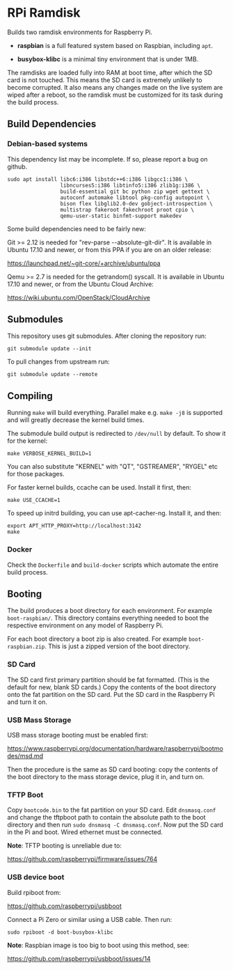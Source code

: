 # RPi Ramdisk

Builds two ramdisk environments for Raspberry Pi.

- **raspbian** is a full featured system based on Raspbian, including `apt`.

- **busybox-klibc** is a minimal tiny environment that is under 1MB.

The ramdisks are loaded fully into RAM at boot time, after which the SD card is
not touched. This means the SD card is extremely unlikely to become corrupted.
It also means any changes made on the live system are wiped after a reboot, so
the ramdisk must be customized for its task during the build process.


## Build Dependencies

### Debian-based systems

This dependency list may be incomplete. If so, please report a bug on github.

    sudo apt install libc6:i386 libstdc++6:i386 libgcc1:i386 \
                     libncurses5:i386 libtinfo5:i386 zlib1g:i386 \
                     build-essential git bc python zip wget gettext \
                     autoconf automake libtool pkg-config autopoint \
                     bison flex libglib2.0-dev gobject-introspection \
                     multistrap fakeroot fakechroot proot cpio \
                     qemu-user-static binfmt-support makedev

Some build dependencies need to be fairly new:

Git >= 2.12 is needed for "rev-parse --absolute-git-dir". It is available in
Ubuntu 17.10 and newer, or from this PPA if you are on an older release:

  https://launchpad.net/~git-core/+archive/ubuntu/ppa

Qemu >= 2.7 is needed for the getrandom() syscall. It is available in Ubuntu
17.10 and newer, or from the Ubuntu Cloud Archive:

  https://wiki.ubuntu.com/OpenStack/CloudArchive


## Submodules

This repository uses git submodules. After cloning the repository run:

    git submodule update --init

To pull changes from upstream run:

    git submodule update --remote


## Compiling

Running `make` will build everything. Parallel make e.g. `make -j8` is
supported and will greatly decrease the kernel build times.

The submodule build output is redirected to `/dev/null` by default. To show it
for the kernel:

    make VERBOSE_KERNEL_BUILD=1

You can also substitute "KERNEL" with "QT", "GSTREAMER", "RYGEL" etc for those
packages.

For faster kernel builds, ccache can be used. Install it first, then:

    make USE_CCACHE=1

To speed up initrd building, you can use apt-cacher-ng. Install it, and then:

    export APT_HTTP_PROXY=http://localhost:3142
    make

### Docker

Check the `Dockerfile` and `build-docker` scripts which automate the entire
build process.


## Booting

The build produces a boot directory for each environment. For example
`boot-raspbian/`. This directory contains everything needed to boot the
respective environment on any model of Raspberry Pi.

For each boot directory a boot zip is also created. For example
`boot-raspbian.zip`. This is just a zipped version of the boot directory.

### SD Card

The SD card first primary partition should be fat formatted. (This is the
default for new, blank SD cards.) Copy the contents of the boot directory onto
the fat partition on the SD card. Put the SD card in the Raspberry Pi and turn
it on.

### USB Mass Storage

USB mass storage booting must be enabled first:

https://www.raspberrypi.org/documentation/hardware/raspberrypi/bootmodes/msd.md

Then the procedure is the same as SD card booting: copy the contents of the
boot directory to the mass storage device, plug it in, and turn on.

### TFTP Boot

Copy `bootcode.bin` to the fat partition on your SD card. Edit `dnsmasq.conf`
and change the tftpboot path to contain the absolute path to the boot directory
and then run `sudo dnsmasq -C dnsmasq.conf`. Now put the SD card in the Pi and
boot. Wired ethernet must be connected.

**Note**: TFTP booting is unreliable due to:

https://github.com/raspberrypi/firmware/issues/764

### USB device boot

Build rpiboot from:

https://github.com/raspberrypi/usbboot

Connect a Pi Zero or similar using a USB cable. Then run:

    sudo rpiboot -d boot-busybox-klibc

**Note**: Raspbian image is too big to boot using this method, see:

https://github.com/raspberrypi/usbboot/issues/14

